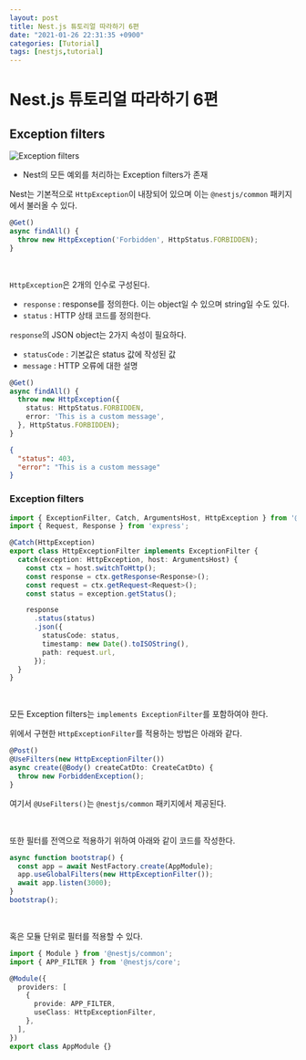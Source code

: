 ```yaml
---
layout: post
title: Nest.js 튜토리얼 따라하기 6편
date: "2021-01-26 22:31:35 +0900"
categories: [Tutorial]
tags: [nestjs,tutorial]
---
```


# Nest.js 튜토리얼 따라하기 6편

## Exception filters

![Exception filters](https://docs.nestjs.com/assets/Filter_1.png)

* Nest의 모든 예외를 처리하는 Exception filters가 존재

Nest는 기본적으로 ```HttpException```이 내장되어 있으며 이는 ```@nestjs/common``` 패키지에서 불러올 수 있다.
```typescript
@Get()
async findAll() {
  throw new HttpException('Forbidden', HttpStatus.FORBIDDEN);
}
```
<br>

```HttpException```은 2개의 인수로 구성된다.
* ```response``` : response를 정의한다. 이는 object일 수 있으며 string일 수도 있다.
* ```status``` : HTTP 상태 코드를 정의한다.

```response```의 JSON object는 2가지 속성이 필요하다.
* ```statusCode``` : 기본값은 status 값에 작성된 값
* ```message``` : HTTP 오류에 대한 설명

```typescript
@Get()
async findAll() {
  throw new HttpException({
    status: HttpStatus.FORBIDDEN,
    error: 'This is a custom message',
  }, HttpStatus.FORBIDDEN);
}
```
```json
{
  "status": 403,
  "error": "This is a custom message"
}
```

### Exception filters
```typescript
import { ExceptionFilter, Catch, ArgumentsHost, HttpException } from '@nestjs/common';
import { Request, Response } from 'express';

@Catch(HttpException)
export class HttpExceptionFilter implements ExceptionFilter {
  catch(exception: HttpException, host: ArgumentsHost) {
    const ctx = host.switchToHttp();
    const response = ctx.getResponse<Response>();
    const request = ctx.getRequest<Request>();
    const status = exception.getStatus();

    response
      .status(status)
      .json({
        statusCode: status,
        timestamp: new Date().toISOString(),
        path: request.url,
      });
  }
}
```
<br>

모든 Exception filters는 ```implements ExceptionFilter```를 포함하여야 한다. 

위에서 구현한 ```HttpExceptionFilter```를 적용하는 방법은 아래와 같다.
```typescript
@Post()
@UseFilters(new HttpExceptionFilter())
async create(@Body() createCatDto: CreateCatDto) {
  throw new ForbiddenException();
}
```
여기서 ```@UseFilters()```는 ```@nestjs/common``` 패키지에서 제공된다.

<br>

또한 필터를 전역으로 적용하기 위하여 아래와 같이 코드를 작성한다.
```typescript
async function bootstrap() {
  const app = await NestFactory.create(AppModule);
  app.useGlobalFilters(new HttpExceptionFilter());
  await app.listen(3000);
}
bootstrap();
```

<br>

혹은 모듈 단위로 필터를 적용할 수 있다.
```typescript
import { Module } from '@nestjs/common';
import { APP_FILTER } from '@nestjs/core';

@Module({
  providers: [
    {
      provide: APP_FILTER,
      useClass: HttpExceptionFilter,
    },
  ],
})
export class AppModule {}
```